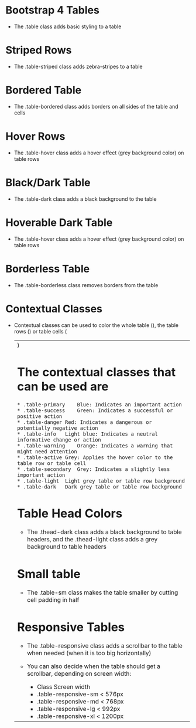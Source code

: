 # Bootstrap 4 Tables

* The .table class adds basic styling to a table

# Striped Rows

* The .table-striped class adds zebra-stripes to a table

# Bordered Table

* The .table-bordered class adds borders on all sides of the table and cells

# Hover Rows

* The .table-hover class adds a hover effect (grey background color) on table rows

# Black/Dark Table

* The .table-dark class adds a black background to the table

# Hoverable Dark Table
* The .table-hover class adds a hover effect (grey background color) on table rows

# Borderless Table
* The .table-borderless class removes borders from the table

# Contextual Classes

* Contextual classes can be used to color the whole table (<table>),  the table rows (<tr>) or table cells (<td>)  


# The contextual classes that can be used are

    * .table-primary	Blue: Indicates an important action
    * .table-success	Green: Indicates a successful or positive action
    * .table-danger	Red: Indicates a dangerous or potentially negative action
    * .table-info	Light blue: Indicates a neutral informative change or action
    * .table-warning	Orange: Indicates a warning that might need attention
    * .table-active	Grey: Applies the hover color to the table row or table cell
    * .table-secondary	Grey: Indicates a slightly less important action
    * .table-light	Light grey table or table row background
    * .table-dark	Dark grey table or table row background

# Table Head Colors
* The .thead-dark class adds a black background to table headers, and the .thead-light class adds a grey background to table headers

# Small table
* The .table-sm class makes the table smaller by cutting cell padding in half


# Responsive Tables

* The .table-responsive class adds a scrollbar to the table when needed (when it is too big horizontally)


* You can also decide when the table should get a scrollbar, depending on screen width:

    * Class	                 Screen width
    * .table-responsive-sm  < 576px
    * .table-responsive-md	< 768px
    * .table-responsive-lg	< 992px
    * .table-responsive-xl	< 1200px